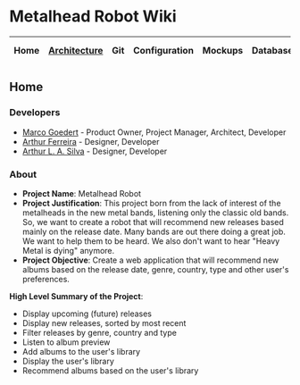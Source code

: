 # Metalhead Robot Wiki

| Home | [Architecture](./architecture/README.md) | Git | Configuration | Mockups | Database | Setup | Project Management | Quality |
| :--: | :----------: | :-: | :-----------: | :-----: | :------: | :---: | :----------------: | :-----: |

## Home

### Developers

- [Marco Goedert](https://www.github.com/marcogoedert) - Product Owner, Project Manager, Architect, Developer
- [Arthur Ferreira](https://www.github.com/Arthur-Ferreira) - Designer, Developer
- [Arthur L. A. Silva](https://www.github.com/arthurlasilva) - Designer, Developer

### About

- **Project Name**: Metalhead Robot
- **Project Justification**: This project born from the lack of interest of the metalheads in the new metal bands, listening only the classic old bands. So, we want to create a robot that will recommend new releases based mainly on the release date. Many bands are out there doing a great job. We want to help them to be heard. We also don't want to hear "Heavy Metal is dying" anymore.
- **Project Objective**: Create a web application that will recommend new albums based on the release date, genre, country, type and other user's preferences.

**High Level Summary of the Project**:

- Display upcoming (future) releases
- Display new releases, sorted by most recent
- Filter releases by genre, country and type
- Listen to album preview
- Add albums to the user's library
- Display the user's library
- Recommend albums based on the user's library
